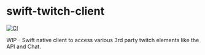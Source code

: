 # swift-twitch-client

[![CI](https://github.com/LosFarmosCTL/swift-twitch-client/actions/workflows/main.yml/badge.svg)](https://github.com/LosFarmosCTL/swift-twitch-client/actions/workflows/main.yml)

WIP - Swift native client to access various 3rd party twitch elements like the API and Chat.
